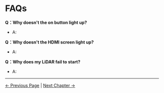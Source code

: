 # FAQs


**Q：Why doesn't the on button light up?**

- A: 

**Q：Why doesn't the HDMI screen light up?**

- A: 

**Q：Why does my LiDAR fail to start?**

- A: 

---
[← Previous Page](README.md#chapter-summary) | [Next Chapter →](../4-FirstInstallAndUse/README.md)


